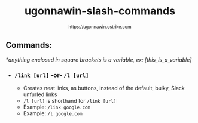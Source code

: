<h1 align="center">ugonnawin-slash-commands</h1>
<p align="center"><sup>https://ugonnawin.ostrike.com</sup></p>

## Commands:

<i>*anything enclosed in square brackets is a variable, ex: [this_is_a_variable]</i>

 - ### `/link [url]` -or- `/l [url]`
   - Creates neat links, as buttons, instead of the default, bulky, Slack unfurled links
   - `/l [url]` is shorthand for `/link [url]`
   - Example: `/link google.com`
   - Example: `/l google.com`
